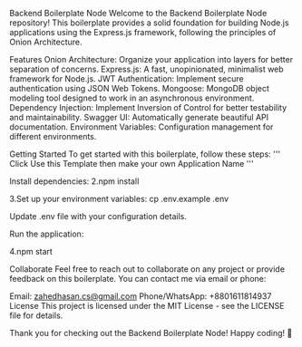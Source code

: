 Backend Boilerplate Node
Welcome to the Backend Boilerplate Node repository! This boilerplate provides a solid foundation for building Node.js applications using the Express.js framework, following the principles of Onion Architecture.

Features
Onion Architecture: Organize your application into layers for better separation of concerns.
Express.js: A fast, unopinionated, minimalist web framework for Node.js.
JWT Authentication: Implement secure authentication using JSON Web Tokens.
Mongoose: MongoDB object modeling tool designed to work in an asynchronous environment.
Dependency Injection: Implement Inversion of Control for better testability and maintainability.
Swagger UI: Automatically generate beautiful API documentation.
Environment Variables: Configuration management for different environments.



Getting Started
To get started with this boilerplate, follow these steps:
'''
Click Use this Template then make your own Application Name
'''

Install dependencies:
2.npm install

3.Set up your environment variables:
cp .env.example .env

Update .env file with your configuration details.

Run the application:

4.npm start


Collaborate
Feel free to reach out to collaborate on any project or provide feedback on this boilerplate. You can contact me via email or phone:

Email: zahedhasan.cs@gmail.com
Phone/WhatsApp: +8801611814937
License
This project is licensed under the MIT License - see the LICENSE file for details.

Thank you for checking out the Backend Boilerplate Node! Happy coding! 🚀